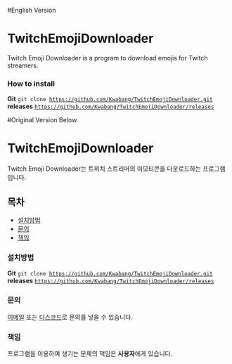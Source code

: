#English Version
# TwitchEmojiDownloader <img src="https://img.shields.io/static/v1?label=code&message=Node.js&color=green" alt="">
Twitch Emoji Downloader is a program to download emojis for Twitch streamers.

### How to install
**Git** <code>git clone https://github.com/Kwabang/TwitchEmojiDownloader.git</code><br>
**releases** <code>https://github.com/Kwabang/TwitchEmojiDownloader/releases</code>

#Original Version Below
# TwitchEmojiDownloader <img src="https://img.shields.io/static/v1?label=code&message=Node.js&color=green" alt="">

Twitch Emoji Downloader는 트위치 스트리머의 이모티콘을 다운로드하는 프로그램입니다.<br>

## 목차
- [설치방법](#설치방법)
- [문의](#문의)
- [책임](#책임)

### 설치방법 
**Git** <code>git clone https://github.com/Kwabang/TwitchEmojiDownloader.git</code><br>
**releases** <code>https://github.com/Kwabang/TwitchEmojiDownloader/releases</code>

### 문의
[이메일](mailto:kwabang2827@gmail.com) 또는 [디스코드](https://kwabang.net/join)로 문의를 넣을 수 있습니다.

### 책임
프로그램을 이용하여 생기는 문제의 책임은 **사용자**에게 있습니다.
